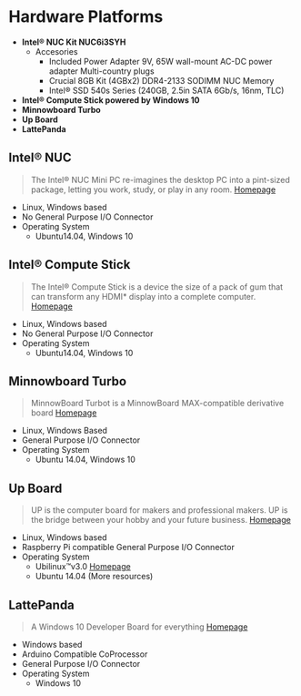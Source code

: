 # Hardware Platforms

- __Intel® NUC Kit NUC6i3SYH__
  - Accesories
    - Included Power Adapter 9V, 65W wall-mount AC-DC power adapter Multi-country plugs
    - Crucial 8GB Kit (4GBx2) DDR4-2133 SODIMM NUC Memory
    - Intel® SSD 540s Series (240GB, 2.5in SATA 6Gb/s, 16nm, TLC)
- __Intel® Compute Stick powered by Windows 10__
- __Minnowboard Turbo__
- __Up Board__
- __LattePanda__

## Intel® NUC

> The Intel® NUC Mini PC re-imagines the desktop PC into a pint-sized package, letting you work, study, or play in any room. [Homepage](http://www.intel.com/content/www/us/en/nuc/overview.html)

- Linux, Windows based
- No General Purpose I/O Connector
- Operating System
  - Ubuntu14.04, Windows 10

## Intel® Compute Stick

> The Intel® Compute Stick is a device the size of a pack of gum that can transform any HDMI* display into a complete computer. [Homepage](http://www.intel.com/content/www/us/en/compute-stick/intel-compute-stick.html)

- Linux, Windows based
- No General Purpose I/O Connector
- Operating System
  - Ubuntu14.04, Windows 10

## Minnowboard Turbo

> MinnowBoard Turbot is a MinnowBoard MAX-compatible derivative board [Homepage](http://wiki.minnowboard.org/MinnowBoard_Wiki_Home)

- Linux, Windows Based
- General Purpose I/O Connector
- Operating System
  - Ubuntu 14.04, Windows 10

## Up Board

> UP is the computer board for makers and professional makers. UP is the bridge between your hobby and your future business. [Homepage](http://www.up-board.org/)

- Linux, Windows based
- Raspberry Pi compatible General Purpose I/O Connector
- Operating System
  - Ubilinux™v3.0 [Homepage](https://up-community.org/downloads/ubilinux/ubilinux-ubilinux-3-0)
  - Ubuntu 14.04 (More resources)

## LattePanda

> A Windows 10 Developer Board for everything [Homepage](http://www.lattepanda.com/)

- Windows based
- Arduino Compatible CoProcessor
- General Purpose I/O Connector
- Operating System
  - Windows 10
